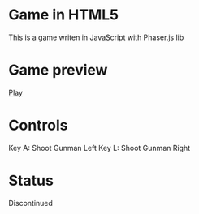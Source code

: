 # Game in HTML5

This is a game writen in JavaScript with Phaser.js lib

# Game preview

<a href="https://raw.githack.com/Germich3/Game_HTML5/master/index.html">Play</a>

# Controls

Key A: Shoot Gunman Left
Key L: Shoot Gunman Right

# Status

Discontinued
